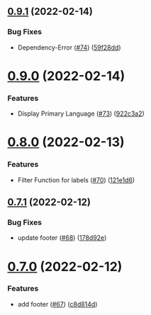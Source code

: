 ## [0.9.1](https://github.com/EddieHubCommunity/good-first-issue-finder/compare/v0.9.0...v0.9.1) (2022-02-14)

### Bug Fixes

- Dependency-Error ([#74](https://github.com/EddieHubCommunity/good-first-issue-finder/issues/74)) ([59f28dd](https://github.com/EddieHubCommunity/good-first-issue-finder/commit/59f28ddf316125c57a66127eadae8077a5188936))

# [0.9.0](https://github.com/EddieHubCommunity/good-first-issue-finder/compare/v0.8.0...v0.9.0) (2022-02-14)

### Features

- Display Primary Language ([#73](https://github.com/EddieHubCommunity/good-first-issue-finder/issues/73)) ([922c3a2](https://github.com/EddieHubCommunity/good-first-issue-finder/commit/922c3a2ea2f8f5c585026f63941ddb2485db945b))

# [0.8.0](https://github.com/EddieHubCommunity/good-first-issue-finder/compare/v0.7.1...v0.8.0) (2022-02-13)

### Features

- Filter Function for labels ([#70](https://github.com/EddieHubCommunity/good-first-issue-finder/issues/70)) ([121e1d6](https://github.com/EddieHubCommunity/good-first-issue-finder/commit/121e1d68d2944c895c185df5779044fca9494db8))

## [0.7.1](https://github.com/EddieHubCommunity/good-first-issue-finder/compare/v0.7.0...v0.7.1) (2022-02-12)

### Bug Fixes

- update footer ([#68](https://github.com/EddieHubCommunity/good-first-issue-finder/issues/68)) ([178d92e](https://github.com/EddieHubCommunity/good-first-issue-finder/commit/178d92e01067169ed0f303fab59b4298741d43a1))

# [0.7.0](https://github.com/EddieHubCommunity/good-first-issue-finder/compare/v0.6.0...v0.7.0) (2022-02-12)

### Features

- add footer ([#67](https://github.com/EddieHubCommunity/good-first-issue-finder/issues/67)) ([c8d814d](https://github.com/EddieHubCommunity/good-first-issue-finder/commit/c8d814d6f067e63c2b33cb23fe80cddf3ca13928))
